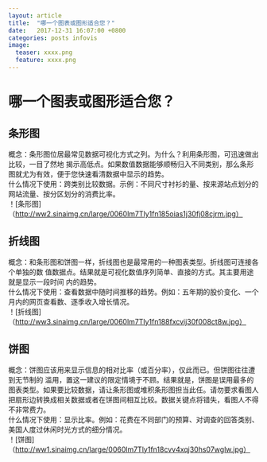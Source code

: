 ```yaml
---
layout: article
title:  "哪一个图表或图形适合您？"
date:   2017-12-31 16:07:00 +0800
categories: posts infovis
image:
  teaser: xxxx.png
  feature: xxxx.png
---
```

# 哪一个图表或图形适合您？
## 条形图
概念：条形图位居最常见数据可视化方式之列。为什么？利用条形图，可迅速做出比较，一目了然地
揭示高低点。如果数值数据能够顺畅归入不同类别，那么条形图就尤为有效，便于您快速看清数据中显示的趋势。  
什么情况下使用：跨类别比较数据。示例：不同尺寸衬衫的量、按来源站点划分的网站流量、按分区划分的消费比率。  
！[条形图]（http://ww2.sinaimg.cn/large/0060lm7Tly1fn185oias1j30fj08cjrm.jpg）
## 折线图
概念：和条形图和饼图一样，折线图也是最常用的一种图表类型。折线图可连接各个单独的数
值数据点。结果就是可视化数值序列简单、直接的方式。其主要用途就是显示一段时间
内的趋势。  
什么情况下使用：查看数据中随时间推移的趋势。例如：五年期的股价变化、一个月内的网页查看数、逐季收入增长情况。  
！[折线图]（http://ww3.sinaimg.cn/large/0060lm7Tly1fn188fxcvij30f008ct8w.jpg）
## 饼图
概念：饼图应该用来显示信息的相对比率（或百分率），仅此而已。但饼图往往遭到无节制的
滥用，置这一建议的限定情境于不顾。结果就是，饼图是误用最多的图表类型。如果要比较数据，请让条形图或堆积条形图担当此任。请勿要求看图人把扇形边转换成相关数据或者在饼图间相互比较。数据关键点将错失，看图人不得不非常费力。   
什么情况下使用：显示比率。例如：花费在不同部门的预算、对调查的回答类别、美国人度过休闲时光方式的细分情况。  
！[饼图]（http://ww1.sinaimg.cn/large/0060lm7Tly1fn18cvv4xqj30hs07wglw.jpg）